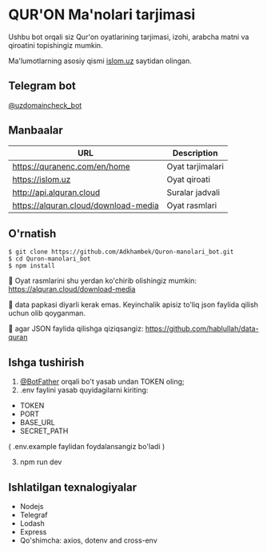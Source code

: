 # QUR'ON Ma'nolari tarjimasi

Ushbu bot orqali siz Qur'on oyatlarining tarjimasi, izohi, arabcha matni va qiroatini topishingiz mumkin.

Ma'lumotlarning asosiy qismi [islom.uz](https://islom.uz/) saytidan olingan.

## Telegram bot

[@uzdomaincheck_bot](https://t.me/uzdomaincheck_bot)

## Manbaalar

| URL                                  | Description      |
| ------------------------------------ | ---------------- |
| https://quranenc.com/en/home         | Oyat tarjimalari |
| https://islom.uz                     | Oyat qiroati     |
| http://api.alquran.cloud             | Suralar jadvali  |
| https://alquran.cloud/download-media | Oyat rasmlari    |

## O'rnatish

```
$ git clone https://github.com/Adkhambek/Quron-manolari_bot.git
$ cd Quron-manolari_bot
$ npm install
```

📌 Oyat rasmlarini shu yerdan ko'chirib olishingiz mumkin: https://alquran.cloud/download-media

📌 data papkasi diyarli kerak emas. Keyinchalik apisiz to'liq json faylida qilish uchun olib qoyganman.

📌 agar JSON faylida qilishga qiziqsangiz: https://github.com/hablullah/data-quran

## Ishga tushirish

1. [@BotFather](https://t.me/BotFather) orqali bo't yasab undan TOKEN oling;
2. .env faylini yasab quyidagilarni kiriting:

-   TOKEN
-   PORT
-   BASE_URL
-   SECRET_PATH

( .env.example faylidan foydalansangiz bo'ladi )

3. npm run dev

## Ishlatilgan texnalogiyalar

-   Nodejs
-   Telegraf
-   Lodash
-   Express
-   Qo'shimcha: axios, dotenv and cross-env
